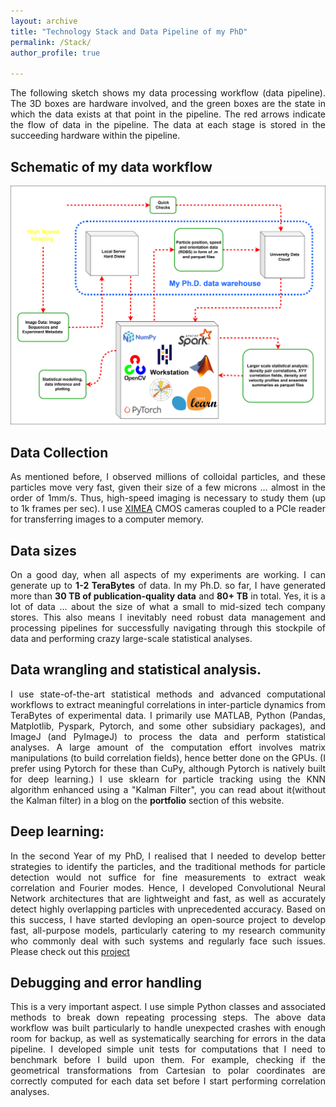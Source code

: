 ```yaml
---
layout: archive
title: "Technology Stack and Data Pipeline of my PhD"
permalink: /Stack/
author_profile: true

---
```

<p align="justify">
The following sketch shows my data processing workflow (data pipeline). The 3D boxes are hardware involved, and the green boxes are the state in which the data exists at that point in the pipeline. The red arrows indicate the flow of data in the pipeline. The data at each stage is stored in the succeeding hardware within the pipeline.
</p> 

## Schematic of my data workflow
<img src="/images/Research/PhD data flow.svg" alt="PhD data flow" >

## Data Collection
<p align="justify">
As mentioned before, I observed millions of colloidal particles, and these particles move very fast, given their size of a few microns ... almost in the order of 1mm/s. Thus, high-speed imaging is necessary to study them (up to 1k frames per sec). I use <a href = 'https://www.ximea.com/'> XIMEA</a> CMOS cameras coupled to a PCIe reader for transferring images to a computer memory.  
</p>

## Data sizes
<p align="justify">
On a good day, when all aspects of my experiments are working. I can generate up to <b> 1-2 TeraBytes</b> of data.
In my Ph.D. so far, I have generated more than <b>30 TB of publication-quality data</b> and <b>80+ TB</b> in total. Yes, it is a lot of data ... about the size of what a small to mid-sized tech company stores. This also means I inevitably need robust data management and processing pipelines for successfully navigating through this stockpile of data and performing crazy large-scale statistical analyses. 
</p>

## Data wrangling and statistical analysis.
<p align="justify">
I use state-of-the-art statistical methods and advanced computational workflows to extract meaningful correlations in inter-particle dynamics from TeraBytes of experimental data.  I primarily use MATLAB, Python (Pandas, Matplotlib, Pyspark, Pytorch, and some other subsidiary packages), and ImageJ (and PyImageJ) to process the data and perform statistical analyses. A large amount of the computation effort involves matrix manipulations (to build correlation fields), hence better done on the GPUs. (I prefer using Pytorch for these than CuPy, although Pytorch is natively built for deep learning.) I use sklearn for particle tracking using the KNN algorithm enhanced using a "Kalman Filter", you can read about it(without the Kalman filter) in a blog on the <b>portfolio</b> section of this website.
</p>

## Deep learning:
<p align="justify">
In the second Year of my PhD, I realised that I needed to develop better strategies to identify the particles, and the traditional methods for particle detection would not suffice for fine measurements to extract weak correlation and Fourier modes. Hence, I developed Convolutional Neural Network architectures that are lightweight and fast, as well as accurately detect highly overlapping particles with unprecedented accuracy. Based on this success, I have started devloping an open-source project to develop fast, all-purpose models, particularly catering to my research community who commonly deal with such systems and regularly face such issues. Please check out this <a href = 'https://github.com/Samadarshi-Maity/CNN-Particle-Detection'> project</a>
</p>

## Debugging and error handling
<p align="justify">
This is a very important aspect. I use simple Python classes and associated methods to break down repeating processing steps. The above data workflow was built particularly to handle unexpected crashes with enough room for backup, as well as systematically searching for errors in the data pipeline. I developed simple unit tests for computations that I need to benchmark before I build upon them. For example, checking if the geometrical transformations from Cartesian to polar coordinates are correctly computed for each data set before I start performing correlation analyses. 
</p>


